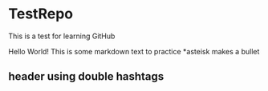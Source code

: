 # TestRepo
This is a test for learning GitHub

Hello World!
This is some markdown text to practice
*asteisk makes a bullet
## header using double hashtags
